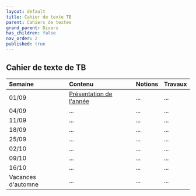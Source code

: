 ```yaml
---
layout: default
title: Cahier de texte TB
parent: Cahiers de textes
grand_parent: Divers
has_children: false
nav_order: 2
published: true
---
```

## Cahier de texte de TB

| Semaine     | Contenu     | Notions | Travaux |
| :------------------- | :-------------- | :-------------- | :-------- |
| 01/09  | [Présentation de l'année](../../../docs/Présentation) | ...     | ...     |
| 04/09   | ...     | ...     | ...     |
| 11/09   | ...     | ...     | ...     |
| 18/09   | ...     | ...     | ...     |
| 25/09   | ...     | ...     | ...     |
| 02/10   | ...     | ...     | ...     |
| 09/10   | ...     | ...     | ...     |
| 16/10   | ...     | ...     | ...     |
| Vacances d'automne | ...  | ...  | ...     |
